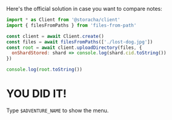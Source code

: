 Here's the official solution in case you want to compare notes:

```js
import * as Client from '@storacha/client'
import { filesFromPaths } from 'files-from-path'

const client = await Client.create()
const files = await filesFromPaths(['./lost-dog.jpg'])
const root = await client.uploadDirectory(files, {
  onShardStored: shard => console.log(shard.cid.toString())
})

console.log(root.toString())
```

# YOU DID IT!

Type `$ADVENTURE_NAME` to show the menu.
